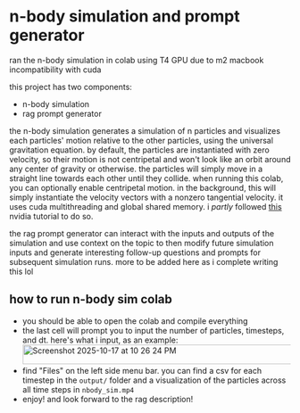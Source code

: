 # n-body simulation and prompt generator

ran the n-body simulation in colab using T4 GPU due to m2 macbook incompatibility with cuda

this project has two components:
- n-body simulation
- rag prompt generator

the n-body simulation generates a simulation of n particles and visualizes each particles' motion relative to the other particles, using the universal gravitation equation. 
by default, the particles are instantiated with zero velocity, so their motion is not centripetal and won't look like an orbit around any center of gravity or otherwise. 
the particles will simply move in a straight line towards each other until they collide. when running this colab, you can optionally enable centripetal motion. in the background, 
this will simply instantiate the velocity vectors with a nonzero tangential velocity. it uses cuda multithreading and global shared memory. i *partly* followed [this](https://developer.nvidia.com/gpugems/gpugems3/part-v-physics-simulation/chapter-31-fast-n-body-simulation-cuda) nvidia tutorial to do so. 

the rag prompt generator can interact with the inputs and outputs of the simulation and use context on the topic to then modify future simulation inputs and
generate interesting follow-up questions and prompts for subsequent simulation runs. more to be added here as i complete writing this lol

## how to run n-body sim colab
- you should be able to open the colab and compile everything
- the last cell will prompt you to input the number of particles, timesteps, and dt. here's what i input, as an example:
  <img width="733" height="35" alt="Screenshot 2025-10-17 at 10 26 24 PM" src="https://github.com/user-attachments/assets/39627dbd-8613-40f2-8d17-bff26157347c" />
- find "Files" on the left side menu bar. you can find a csv for each timestep in the `output/` folder and a visualization of the particles across all time steps in `nbody_sim.mp4`
- enjoy! and look forward to the rag description!
